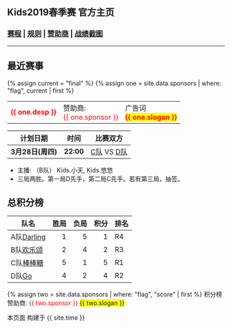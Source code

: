 ## Kids2019春季赛 官方主页
###  [赛程][sche] \| [规则][rule] \| [赞助商][spr] \| [战绩截图](https://m.weibo.cn/u/6852703787)
---

## 最近赛事


{% assign current = "final" %}
{% assign one = site.data.sponsors | where: "flag", current | first %}
<table> 
   <tr>    
    <td> <b><font color="red">{{ one.desp }}</font></b> </td>
    <td> 赞助商:<br><font color="red">{{ one.sponsor }} </font></td>
      <td> 
         广告词<br>
         <b>
            <font color="red">
               <span style="background-color: yellow">{{ one.slogan }}</span>
            </font>
         </b> 
      </td>
   </tr>
</table>

|计划日期|时间|比赛双方|
|--------|------|----|
|**3月28日(周四)** | **22:00** | [C队][tc] VS [D队][td] |

- 主播: （B队） Kids.小天, Kids.悠悠
- 三局两胜。第一局D先手，第二局C先手。若有第三局，抽签。

## 总积分榜

| 队名            |胜局 | 负局 |  积分 |排名
|-------------   | --: | --: | --: |---|
| A队[Darling][ta] | 1 | 5 | 1 | R4|
| B队[欢乐颂][tb]  | 2 | 4 | 2 | R3|
| C队[棒棒糖][tc]  | 5 | 1 | 5 | R1|
| D队[Go][td]      | 4 | 2 | 4 | R2|

{% assign two = site.data.sponsors | where: "flag", "score" | first %}
积分榜赞助商:<font color="red"> {{ two.sponsor }} </font>
  <span style="background-color: yellow"> {{ two.slogan }} </span>
            
[rule]: rule.md
[ta]: teama.md
[tb]: teamb.md
[tc]: teamc.md
[td]: teamd.md
[spr]: sponsor.md
[r0]: round0.md
[r1]: round1.md
[r2]: round2.md
[r3]: round3.md
[r4]: round4.md
[r5]: round5.md
[r6]: round6.md
[hero]: hero.md
[p1]: pos1.md
[p2]: pos2.md
[p3]: pos3.md
[p4]: pos4.md
[p5]: pos5.md
[sche]: schedule.md

本页面 构建于 {{ site.time }}

